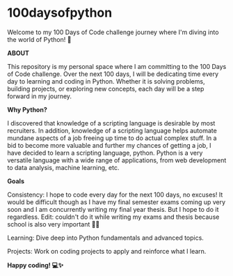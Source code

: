 # 100daysofpython
Welcome to my 100 Days of Code challenge journey where I'm diving into the world of Python! 🚀

**ABOUT**

This repository is my personal space where I am committing to the 100 Days of Code challenge. Over the next 100 days, I will be dedicating time every day to learning and coding in Python. Whether it is solving problems, building projects, or exploring new concepts, each day will be a step forward in my journey.

**Why Python?**

I discovered that knowledge of a scripting language is desirable by most recruiters. In addition, knowledge of a scripting language helps automate mundane aspects of a job freeing up time to do actual complex stuff. In a bid to become more valuable and further my chances of getting a job, I have decided to learn a scripting language, python. Python is a very versatile language with a wide range of applications, from web development to data analysis, machine learning, etc.

**Goals** 

Consistency: I hope to code every day for the next 100 days, no excuses! It would be difficult though as I have my final semester exams coming up very soon and I am concurrently writing my final year thesis. But I hope to do it regardless. Edit: couldn't do it while writing my exams and thesis because school is also very important 😮‍💨


Learning: Dive deep into Python fundamentals and advanced topics.


Projects: Work on coding projects to apply and reinforce what I learn. 


**Happy coding! 💻✨**
